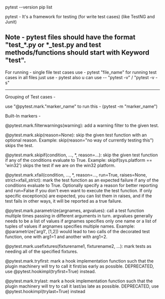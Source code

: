 pytest --version
pip list

pytest - It's a framework for testing (for write test cases) (like TestNG and Junit)

Note - pytest files should have the format "test_*.py or *_test.py
       and test methods/functions should start with Keyword "test".
----------------------------------------------------------------------
For running -
 single file test cases use   -  pytest "file_name"
 for running test cases in all files just use - pytest
 also u can use --  "pytest -v" / "pytest -v -s" 

----------------------------------------------------------------------
Grouping of Test cases -

use "@pytest.mark."marker_name"
to run this -  (pytest -m "marker_name")

Built-In markers -

@pytest.mark.filterwarnings(warning): add a warning filter to the given test. 

@pytest.mark.skip(reason=None): skip the given test function with an optional reason. Example: skip(reason="no way of currently testing this") skips the test.

@pytest.mark.skipif(condition, ..., *, reason=...): skip the given test function if any of the conditions evaluate to True. Example: skipif(sys.platform == 'win32') skips the test if we are on the win32 platform. 

@pytest.mark.xfail(condition, ..., *, reason=..., run=True, raises=None, strict=xfail_strict): mark the test function as an expected failure if any of the conditions evaluate to True. Optionally specify a reason for better reporting and run=False if you don't even want to execute the test function. If only specific exception(s) are expected, you can list them in raises, and if the test fails in other ways, it will be reported as a true failure.

@pytest.mark.parametrize(argnames, argvalues): call a test function multiple times passing in different arguments in turn. argvalues generally needs to be a list of values if argnames specifies only one name or a list of tuples of values if argnames specifies multiple names. Example: @parametrize('arg1', [1,2]) would lead to two calls of the decorated test function, one with arg1=1 and another with arg1=2.

@pytest.mark.usefixtures(fixturename1, fixturename2, ...): mark tests as needing all of the specified fixtures.

@pytest.mark.tryfirst: mark a hook implementation function such that the plugin machinery will try to call it first/as early as possible. DEPRECATED, use @pytest.hookimpl(tryfirst=True) instead.

@pytest.mark.trylast: mark a hook implementation function such that the plugin machinery will try to call it last/as late as possible. DEPRECATED, use @pytest.hookimpl(trylast=True) instead